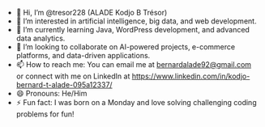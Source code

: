 - 👋 Hi, I’m @tresor228 (ALADE Kodjo B Trésor)
- 👀 I’m interested in artificial intelligence, big data, and web development.
- 🌱 I’m currently learning Java, WordPress development, and advanced data analytics.
- 💞️ I’m looking to collaborate on AI-powered projects, e-commerce platforms, and data-driven applications.
- 📫 How to reach me: You can email me at bernardalade92@gmail.com or connect with me on LinkedIn at https://www.linkedin.com/in/kodjo-bernard-t-alade-095a12337/
- 😄 Pronouns: He/Him
- ⚡ Fun fact: I was born on a Monday and love solving challenging coding problems for fun!


<!---
tresor228/tresor228 is a ✨ special ✨ repository because its `README.md` (this file) appears on your GitHub profile.
You can click the Preview link to take a look at your changes.
--->
